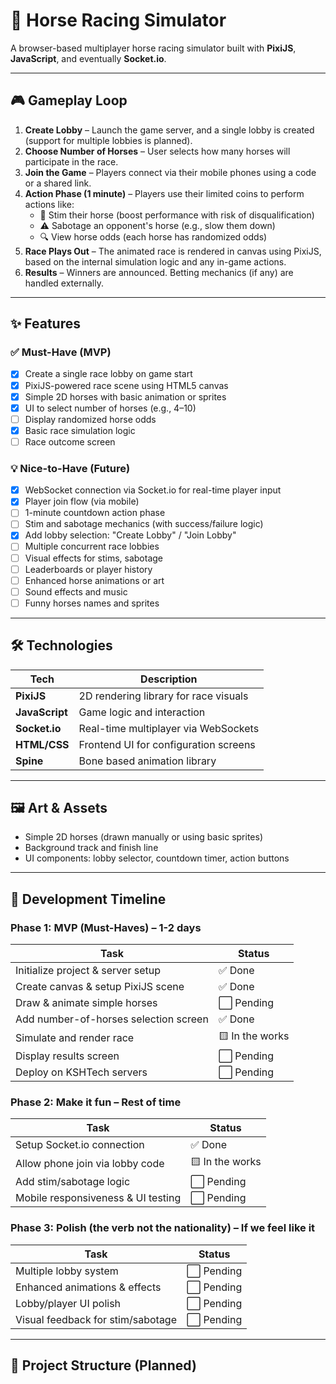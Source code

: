 # 🐎 Horse Racing Simulator

A browser-based multiplayer horse racing simulator built with **PixiJS**, **JavaScript**, and eventually **Socket.io**.

---

## 🎮 Gameplay Loop

1. **Create Lobby** – Launch the game server, and a single lobby is created (support for multiple lobbies is planned).
2. **Choose Number of Horses** – User selects how many horses will participate in the race.
3. **Join the Game** – Players connect via their mobile phones using a code or a shared link.
4. **Action Phase (1 minute)** – Players use their limited coins to perform actions like:
   - 🐎 Stim their horse (boost performance with risk of disqualification)
   - ⚠️ Sabotage an opponent's horse (e.g., slow them down)
   - 🔍 View horse odds (each horse has randomized odds)
5. **Race Plays Out** – The animated race is rendered in canvas using PixiJS, based on the internal simulation logic and any in-game actions.
6. **Results** – Winners are announced. Betting mechanics (if any) are handled externally.

---

## ✨ Features

### ✅ Must-Have (MVP)

- [x] Create a single race lobby on game start
- [x] PixiJS-powered race scene using HTML5 canvas
- [x] Simple 2D horses with basic animation or sprites
- [x] UI to select number of horses (e.g., 4–10)
- [ ] Display randomized horse odds
- [x] Basic race simulation logic
- [ ] Race outcome screen

### 💡 Nice-to-Have (Future)

- [x] WebSocket connection via Socket.io for real-time player input
- [x] Player join flow (via mobile)
- [ ] 1-minute countdown action phase
- [ ] Stim and sabotage mechanics (with success/failure logic)
- [x] Add lobby selection: "Create Lobby" / "Join Lobby"
- [ ] Multiple concurrent race lobbies
- [ ] Visual effects for stims, sabotage
- [ ] Leaderboards or player history
- [ ] Enhanced horse animations or art
- [ ] Sound effects and music
- [ ] Funny horses names and sprites

---

## 🛠️ Technologies

| Tech           | Description                           |
| -------------- | ------------------------------------- |
| **PixiJS**     | 2D rendering library for race visuals |
| **JavaScript** | Game logic and interaction            |
| **Socket.io**  | Real-time multiplayer via WebSockets  |
| **HTML/CSS**   | Frontend UI for configuration screens |
| **Spine**      | Bone based animation library          |

---

## 🖼️ Art & Assets

- Simple 2D horses (drawn manually or using basic sprites)
- Background track and finish line
- UI components: lobby selector, countdown timer, action buttons

---

## 🧠 Development Timeline

### Phase 1: MVP (Must-Haves) – **1-2 days**

| Task                                  | Status      |
| ------------------------------------- | ----------- |
| Initialize project & server setup     | ✅ Done |
| Create canvas & setup PixiJS scene    | ✅ Done |
| Draw & animate simple horses          | ⬜️ Pending |
| Add number-of-horses selection screen | ✅ Done |
| Simulate and render race              | 🟨 In the works |
| Display results screen                | ⬜️ Pending |
| Deploy on KSHTech servers             | ⬜️ Pending |

### Phase 2: Make it fun – **Rest of time**

| Task                               | Status      |
| ---------------------------------- | ----------- |
| Setup Socket.io connection         | ✅ Done |
| Allow phone join via lobby code    | 🟨 In the works |
| Add stim/sabotage logic            | ⬜️ Pending |
| Mobile responsiveness & UI testing | ⬜️ Pending |

### Phase 3: Polish (the verb not the nationality) – **If we feel like it**

| Task                              | Status      |
| --------------------------------- | ----------- |
| Multiple lobby system             | ⬜️ Pending |
| Enhanced animations & effects     | ⬜️ Pending |
| Lobby/player UI polish            | ⬜️ Pending |
| Visual feedback for stim/sabotage | ⬜️ Pending |

---

## 📂 Project Structure (Planned)
